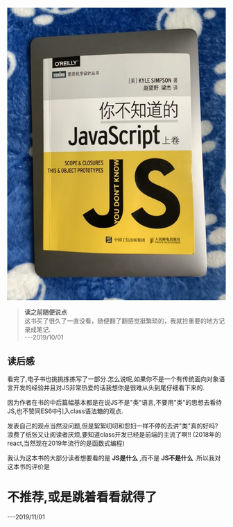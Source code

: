 ![你不知道的js.jpg](../../public/cover-img/1.jpg#coverimg)


>**读之前随便说点**  
这书买了很久了一直没看，随便翻了翻感觉挺繁琐的，我就捡重要的地方记录成笔记.  
---2019/10/01

## 读后感
看完了,电子书也挑挑拣拣写了一部分.怎么说呢,如果你不是一个有传统面向对象语言开发的经验并且对JS非常热爱的话我想你是很难从头到尾仔细看下来的.  

因为作者在书的中后篇幅基本都是在说JS不是"类"语言,不要用"类"的思想去看待JS,也不赞同ES6中引入class语法糖的观点. 

发表自己的观点当然没问题,但是絮絮叨叨和怨妇一样不停的去讲"类"真的好吗? 浪费了纸张又让阅读者厌烦,要知道class开发已经是前端的主流了啊!! (2018年的react,当然现在2019年流行的是函数式编程)

我认为这本书的大部分读者想要看的是 **JS是什么** ,而不是 **JS不是什么** .所以我对这本书的评价是

# **不推荐,或是跳着看看就得了**


---2019/11/01

